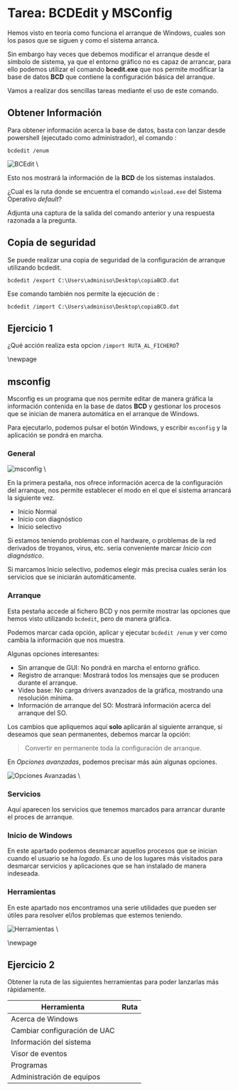 
# Tarea: BCDEdit  y MSConfig

Hemos visto en teoría como funciona el arranque de Windows, cuales son los pasos que se siguen y como el sistema arranca. 

Sin embargo hay veces que debemos modificar el arranque desde el símbolo de sistema, ya que el entorno gráfico no es capaz de arrancar, para ello podemos utilizar el comando **bcedit.exe** que nos permite modificar la base de datos **BCD** que contiene la configuración básica del arranque.

Vamos a realizar dos sencillas tareas mediante el uso de este comando.

## Obtener Información

Para obtener información acerca la base de datos, basta con lanzar desde powershell (ejecutado como administrador), el comando :

``` shell
bcdedit /enum
```

![BCEdit](/windows/Gestores_de_Arranque/imgs/bcdedit_enum.png)
\ 

Esto nos mostrará la información de la **BCD** de los sistemas instalados.

¿Cual es la ruta donde se encuentra el comando `winload.exe` del Sistema Operativo *default*?

Adjunta una captura de la salida del comando anterior y una respuesta razonada a la pregunta.

## Copia de seguridad

Se puede realizar una copia de seguridad de la configuración de arranque utilizando bcdedit.

``` shell
bcdedit /export C:\Users\adminiso\Desktop\copiaBCD.dat
```

Ese comando también nos permite la ejecución de :

``` shell
bcdedit /import C:\Users\adminiso\Desktop\copiaBCD.dat
```

## Ejercicio 1

¿Qué acción realiza esta opcion `/import RUTA_AL_FICHERO`?

\newpage 

## msconfig 

Msconfig es un programa que nos permite editar de manera gráfica la información contenida en la base de datos **BCD** y gestionar los procesos que se inician de manera automática en el arranque de Windows.

Para ejecutarlo, podemos pulsar el botón Windows, y escribir `msconfig` y la aplicación se pondrá en marcha.

### General

![msconfig](/windows/Gestores_de_Arranque/imgs/bcdedit_215209.png)
\ 

En la primera pestaña, nos ofrece información acerca de la configuración del arranque, nos permite establecer el modo en el que el sistema arrancará la siguiente vez.

* Inicio Normal
* Inicio con diagnóstico
* Inicio selectivo 

Si estamos teniendo problemas con el hardware, o problemas de la red derivados de troyanos, virus, etc. sería conveniente marcar *Inicio con diagnóstico*.

Si marcamos Inicio selectivo, podemos elegir más precisa cuales serán los servicios que se iniciarán automáticamente.

### Arranque

Esta pestaña accede al fichero BCD y nos permite mostrar las opciones que hemos visto utilizando `bcdedit`, pero de manera gráfica.

Podemos marcar cada opción, aplicar y ejecutar `bcdedit /enum` y ver como cambia la información que nos muestra.

Algunas opciones interesantes:

* Sin arranque de GUI: No pondrá en marcha el entorno gráfico.
* Registro de arranque: Mostrará todos los mensajes que se producen durante el arranque.
* Video base: No carga drivers avanzados de la gráfica, mostrando una resolución mínima.
* Información de arranque del SO: Mostrará información acerca del arranque del SO.

Los cambios que apliquemos aquí **solo** aplicarán al siguiente arranque, si deseamos que sean permanentes, debemos marcar la opción:

> Convertir en permanente toda la configuración de arranque.

En *Opciones avanzadas*, podemos precisar más aún algunas opciones.

![Opciones Avanzadas](/windows/Gestores_de_Arranque/imgs/bcdedit_215246.png)
\ 

### Servicios

Aquí aparecen los servicios que tenemos marcados para arrancar durante el proces de arranque.

### Inicio de Windows

En este apartado podemos desmarcar aquellos procesos que se inician cuando el usuario se ha *logado*. Es uno de los lugares más visitados para desmarcar servicios y aplicaciones que se han instalado de manera indeseada.

### Herramientas

En este apartado nos encontramos una serie utilidades que pueden ser útiles para resolver el/los problemas que estemos teniendo.

![Herramientas](windows/Gestores_de_Arranque/imgs/bcdedit_215330.png)
\

\newpage

## Ejercicio 2

Obtener la ruta de las siguientes herramientas para poder lanzarlas más rápidamente.

| Herramienta                  | Ruta |
| ------------                 | ---- |
| Acerca de Windows            |      |
| Cambiar configuración de UAC |      |
| Información del sistema      |      |
| Visor de eventos             |      |
| Programas                    |      |
| Administración de equipos    |      |

